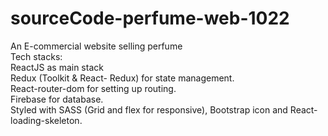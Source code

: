 # sourceCode-perfume-web-1022
An E-commercial website selling perfume <br/>
Tech stacks: <br /> 
ReactJS as main stack <br/>
Redux (Toolkit & React- Redux) for state management. <br/>
React-router-dom for setting up routing. <br/>
Firebase for database. <br/>
Styled with SASS (Grid and flex for responsive), Bootstrap icon and React-loading-skeleton.
